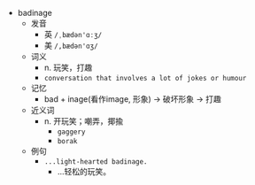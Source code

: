 - badinage
  - 发音
    - 英 `/ˌbædən'ɑːʒ/`
    - 美 `/,bædən'ɑʒ/`
  - 词义
    - n. 玩笑，打趣
    - `conversation that involves a lot of jokes or humour`
  - 记忆
    - bad + inage(看作image, 形象) → 破坏形象 → 打趣
  - 近义词
    - n. 开玩笑；嘲弄，揶揄
      - `gaggery`
      - `borak`
  - 例句
    - `...light-hearted badinage.`
      - ...轻松的玩笑。

